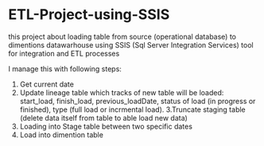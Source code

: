 # ETL-Project-using-SSIS
this project about loading table from source (operational database) to dimentions datawarhouse using SSIS 
(Sql Server Integration Services) tool for integration and ETL processes

I manage this with following steps:
1. Get current date
2. Update lineage table which tracks of new table will be loaded: start_load, finish_load, previous_loadDate, 
   status of load (in progress or finished), type (full load or incrmental load).
3.Truncate staging table (delete data itself from table to able load new data)
4. Loading into Stage table between two specific dates
5. Load into dimention table

